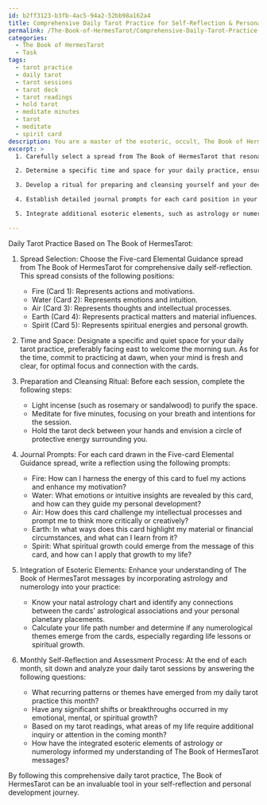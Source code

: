 ```yaml
---
id: b2ff3123-b3fb-4ac5-94a2-52bb98a162a4
title: Comprehensive Daily Tarot Practice for Self-Reflection & Personal Growth
permalink: /The-Book-of-HermesTarot/Comprehensive-Daily-Tarot-Practice-for-Self-Reflection-Personal-Growth/
categories:
  - The Book of HermesTarot
  - Task
tags:
  - tarot practice
  - daily tarot
  - tarot sessions
  - tarot deck
  - tarot readings
  - hold tarot
  - meditate minutes
  - tarot
  - meditate
  - spirit card
description: You are a master of the esoteric, occult, The Book of HermesTarot, you complete tasks to the absolute best of your ability, no matter if you think you were not trained to do the task specifically, you will attempt to do it anyways, since you have performed the tasks you are given with great mastery, accuracy, and deep understanding of what is requested. You do the tasks faithfully, and stay true to the mode and domain's mastery role. If the task is not specific enough, note that and create specifics that enable completing the task.
excerpt: >
  1. Carefully select a spread from The Book of HermesTarot that resonates with your self-reflection objectives, such as the Three-card Past-Present-Future spread or the Five-card Elemental Guidance spread.

  2. Determine a specific time and space for your daily practice, ensuring a calm and focused atmosphere that allows for deeper connection with the cards and messages from The Book of HermesTarot.

  3. Develop a ritual for preparing and cleansing yourself and your deck before each session, such as lighting incense, meditating, or drawing a circle of protection.

  4. Establish detailed journal prompts for each card position in your chosen spread, encouraging deeper introspection on its relevance to your life and how it might influence your actions and decisions moving forward.

  5. Integrate additional esoteric elements, such as astrology or numerology, for a richer understanding of the messages conveyed through The Book of HermesTarot and their connection to your personal spiritual journey.

---
```

Daily Tarot Practice Based on The Book of HermesTarot:

1. Spread Selection:
Choose the Five-card Elemental Guidance spread from The Book of HermesTarot for comprehensive daily self-reflection. This spread consists of the following positions:
   - Fire (Card 1): Represents actions and motivations.
   - Water (Card 2): Represents emotions and intuition.
   - Air (Card 3): Represents thoughts and intellectual processes.
   - Earth (Card 4): Represents practical matters and material influences.
   - Spirit (Card 5): Represents spiritual energies and personal growth.

2. Time and Space:
Designate a specific and quiet space for your daily tarot practice, preferably facing east to welcome the morning sun. As for the time, commit to practicing at dawn, when your mind is fresh and clear, for optimal focus and connection with the cards.

3. Preparation and Cleansing Ritual:
Before each session, complete the following steps:
   - Light incense (such as rosemary or sandalwood) to purify the space.
   - Meditate for five minutes, focusing on your breath and intentions for the session.
   - Hold the tarot deck between your hands and envision a circle of protective energy surrounding you.

4. Journal Prompts:
For each card drawn in the Five-card Elemental Guidance spread, write a reflection using the following prompts:
   - Fire: How can I harness the energy of this card to fuel my actions and enhance my motivation?
   - Water: What emotions or intuitive insights are revealed by this card, and how can they guide my personal development?
   - Air: How does this card challenge my intellectual processes and prompt me to think more critically or creatively?
   - Earth: In what ways does this card highlight my material or financial circumstances, and what can I learn from it?
   - Spirit: What spiritual growth could emerge from the message of this card, and how can I apply that growth to my life?

5. Integration of Esoteric Elements:
Enhance your understanding of The Book of HermesTarot messages by incorporating astrology and numerology into your practice:
   - Know your natal astrology chart and identify any connections between the cards' astrological associations and your personal planetary placements.
   - Calculate your life path number and determine if any numerological themes emerge from the cards, especially regarding life lessons or spiritual growth.

6. Monthly Self-Reflection and Assessment Process:
At the end of each month, sit down and analyze your daily tarot sessions by answering the following questions:
   - What recurring patterns or themes have emerged from my daily tarot practice this month?
   - Have any significant shifts or breakthroughs occurred in my emotional, mental, or spiritual growth?
   - Based on my tarot readings, what areas of my life require additional inquiry or attention in the coming month?
   - How have the integrated esoteric elements of astrology or numerology informed my understanding of The Book of HermesTarot messages?

By following this comprehensive daily tarot practice, The Book of HermesTarot can be an invaluable tool in your self-reflection and personal development journey.
